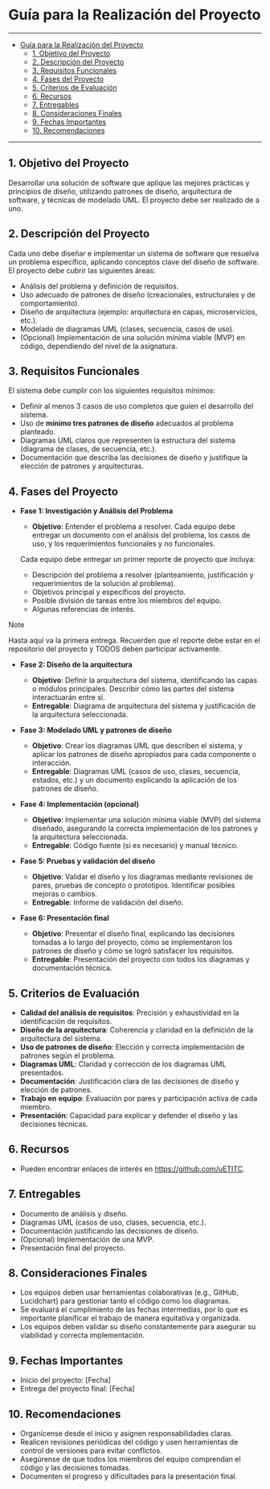 # Guía para la Realización del Proyecto

---

- [Guía para la Realización del Proyecto](#guía-para-la-realización-del-proyecto)
  - [1. Objetivo del Proyecto](#1-objetivo-del-proyecto)
  - [2. Descripción del Proyecto](#2-descripción-del-proyecto)
  - [3. Requisitos Funcionales](#3-requisitos-funcionales)
  - [4. Fases del Proyecto](#4-fases-del-proyecto)
  - [5. Criterios de Evaluación](#5-criterios-de-evaluación)
  - [6. Recursos](#6-recursos)
  - [7. Entregables](#7-entregables)
  - [8. Consideraciones Finales](#8-consideraciones-finales)
  - [9. Fechas Importantes](#9-fechas-importantes)
  - [10. Recomendaciones](#10-recomendaciones)

---

## 1. Objetivo del Proyecto
   Desarrollar una solución de software que aplique las mejores prácticas y principios de diseño, utilizando patrones de diseño, arquitectura de software, y técnicas de modelado UML. El proyecto debe ser realizado de a uno.

## 2. Descripción del Proyecto
   Cada uno debe diseñar e implementar un sistema de software que resuelva un problema específico, aplicando conceptos clave del diseño de software. El proyecto debe cubrir las siguientes áreas:
   - Análisis del problema y definición de requisitos.
   - Uso adecuado de patrones de diseño (creacionales, estructurales y de comportamiento).
   - Diseño de arquitectura (ejemplo: arquitectura en capas, microservicios, etc.).
   - Modelado de diagramas UML (clases, secuencia, casos de uso).
   - (Opcional) Implementación de una solución mínima viable (MVP) en código, dependiendo del nivel de la asignatura.

## 3. Requisitos Funcionales
   El sistema debe cumplir con los siguientes requisitos mínimos:
   - Definir al menos 3 casos de uso completos que guíen el desarrollo del sistema.
   - Uso de **mínimo tres patrones de diseño** adecuados al problema planteado.
   - Diagramas UML claros que representen la estructura del sistema (diagrama de clases, de secuencia, etc.).
   - Documentación que describa las decisiones de diseño y justifique la elección de patrones y arquitecturas.

## 4. Fases del Proyecto
   - **Fase 1: Investigación y Análisis del Problema**  
     - **Objetivo**: Entender el problema a resolver. Cada equipo debe entregar un documento con el análisis del problema, los casos de uso, y los requerimientos funcionales y no funcionales. 
   
     Cada equipo debe entregar un primer reporte de proyecto que incluya:

     - Descripción del problema a resolver (planteamiento, justificación y requerimientos de la solución al problema). 
     - Objetivos principal y específicos del proyecto.
     - Posible división de tareas entre los miembros del equipo.
     - Algunas referencias de interés.
  
>[!NOTE]
>Hasta aquí va la primera entrega. Recuerden que el reporte debe estar en el repositorio del proyecto y TODOS deben participar activamente.

   - **Fase 2: Diseño de la arquitectura**
     - **Objetivo**: Definir la arquitectura del sistema, identificando las capas o módulos principales. Describir cómo las partes del sistema interactuarán entre sí.
     - **Entregable**: Diagrama de arquitectura del sistema y justificación de la arquitectura seleccionada.
   
   - **Fase 3: Modelado UML y patrones de diseño**
     - **Objetivo**: Crear los diagramas UML que describen el sistema, y aplicar los patrones de diseño apropiados para cada componente o interacción.
     - **Entregable**: Diagramas UML (casos de uso, clases, secuencia, estados, etc.) y un documento explicando la aplicación de los patrones de diseño.
   
   - **Fase 4: Implementación (opcional)**
     - **Objetivo**: Implementar una solución mínima viable (MVP) del sistema diseñado, asegurando la correcta implementación de los patrones y la arquitectura seleccionada.
     - **Entregable**: Código fuente (si es necesario) y manual técnico.

   - **Fase 5: Pruebas y validación del diseño**
     - **Objetivo**: Validar el diseño y los diagramas mediante revisiones de pares, pruebas de concepto o prototipos. Identificar posibles mejoras o cambios.
     - **Entregable**: Informe de validación del diseño.
   
   - **Fase 6: Presentación final**
     - **Objetivo**: Presentar el diseño final, explicando las decisiones tomadas a lo largo del proyecto, cómo se implementaron los patrones de diseño y cómo se logró satisfacer los requisitos.
     - **Entregable**: Presentación del proyecto con todos los diagramas y documentación técnica.

## 5. Criterios de Evaluación
   - **Calidad del análisis de requisitos**: Precisión y exhaustividad en la identificación de requisitos.
   - **Diseño de la arquitectura**: Coherencia y claridad en la definición de la arquitectura del sistema.
   - **Uso de patrones de diseño**: Elección y correcta implementación de patrones según el problema.
   - **Diagramas UML**: Claridad y corrección de los diagramas UML presentados.
   - **Documentación**: Justificación clara de las decisiones de diseño y elección de patrones.
   - **Trabajo en equipo**: Evaluación por pares y participación activa de cada miembro.
   - **Presentación**: Capacidad para explicar y defender el diseño y las decisiones técnicas.

## 6. Recursos
   - Pueden encontrar enlaces de interés en https://github.com/uETITC.

## 7. Entregables
   - Documento de análisis y diseño.
   - Diagramas UML (casos de uso, clases, secuencia, etc.).
   - Documentación justificando las decisiones de diseño.
   - (Opcional) Implementación de una MVP.
   - Presentación final del proyecto.

## 8. Consideraciones Finales
   - Los equipos deben usar herramientas colaborativas (e.g., GitHub, Lucidchart) para gestionar tanto el código como los diagramas.
   - Se evaluará el cumplimiento de las fechas intermedias, por lo que es importante planificar el trabajo de manera equitativa y organizada.
   - Los equipos deben validar su diseño constantemente para asegurar su viabilidad y correcta implementación.

## 9. Fechas Importantes
   - Inicio del proyecto: [Fecha]
   - Entrega del proyecto final: [Fecha]

## 10. Recomendaciones

  - Organícense desde el inicio y asignen responsabilidades claras.
  - Realicen revisiones periódicas del código y usen herramientas de control de versiones para evitar conflictos.
  - Asegúrense de que todos los miembros del equipo comprendan el código y las decisiones tomadas.
  - Documenten el progreso y dificultades para la presentación final.
